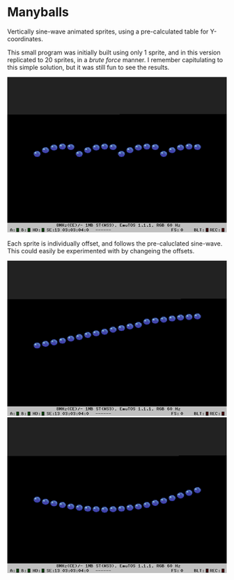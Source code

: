 Manyballs
=========

Vertically sine-wave animated sprites, using a pre-calculated table for
Y-coordinates.

This small program was initially built using only 1 sprite, and in this
version replicated to 20 sprites, in a _brute force_ manner. I remember
capitulating to this simple solution, but it was still fun to see the results.

<img src="grab0001.png" />

Each sprite is individually offset, and follows the pre-caluclated sine-wave.
This could easily be experimented with by changeing the offsets.

<img src="grab0002.png" />

<img src="grab0003.png" />
